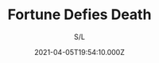 ---
id: '7e116a83-1f6f-41d5-adbb-c935cb15fb23'
type: 'movie' # Filme, Série, Anime
title: "Fortune Defies Death"
synopsis: []
originalTitle: "Fortune Defies Death"
date: '2021-04-05T19:54:10.000Z'
update: '2021-04-05T19:54:10.000Z'
releaseDate: '2019-03-26T03:00:00.000Z'
imdb:
  rating: '6.4' # 8.5
  id: '' # tt0470752
duration: '1h 55 Min'
trailer:
  urls: [
    '8NbbPwB5_ZU',
  ]
tags: ['720p']
genre: ['Crime', 'Drama', 'Mistério'] #
quality: 'WEB-DL' # BluRay, WEB-DL, HDTV, WEB-DL4K, WEB-DLe
format: 'Mkv' # MKV, MP4, TS
audio: 'Português' # Dublado, Legendado, Dual Audio, Dub & Leg
subtitle: 'S/L' # Português, inglês,
size: '1.82 GB' # 4.8 GB
audioQuality: 10
videoQuality: 10
directors: []
#  - name: 'Lana Wachowski'
#    image: ''
#  - name: 'Lilly Wachowski'
#    image: ''
cast: []
#  - name: 'Keanu Reeves'
#    image: ''
#    characterName: 'Neo'
writers: []
#  - name: ''
#    image: ''
maturityRating:
  age: '' # L , 10, 12, 14, 16, 18
  topics: [''] # Violence, Illegal drugs, Inappropriate Language, Legal Drugs, Sexual Content, Extreme Violence
###########################################
download:
  
  - url: 'magnet:?xt=urn:btih:2BB022D9B1142F850B19101201D44EE7141BABFF&dn=Fortune%20Defies%20Death.2019.720p.WEBRip.Dublado.mkv&tr=udp%3a%2f%2ftracker.openbittorrent.com%3a80%2fannounce&tr=udp%3a%2f%2ftracker.opentrackr.org%3a1337%2fannounce'
    resolution: '720p' # 720p, 1080p, 4K,
    audio: 'Dublado' # Dublado, Legendado, Dual Audio
    size: '' # 4.8 GB
    quality: '' # BluRay, WEB-DL
    format: '' # MKV
images:
  cover: '/assets/movies/fortune-defies-death.jpg'
  background: '/assets/movies/'
---